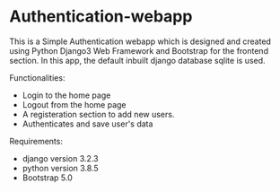 # Authentication-webapp

This is a Simple Authentication webapp which is designed and created using Python Django3 Web Framework and Bootstrap for the frontend section.
In this app, the default inbuilt django database sqlite is used.

Functionalities:
 - Login to the home page
 - Logout from the home page
 - A registeration section to add new users.
 - Authenticates and save user's data
 
Requirements:
- django version 3.2.3
- python version 3.8.5
- Bootstrap 5.0
